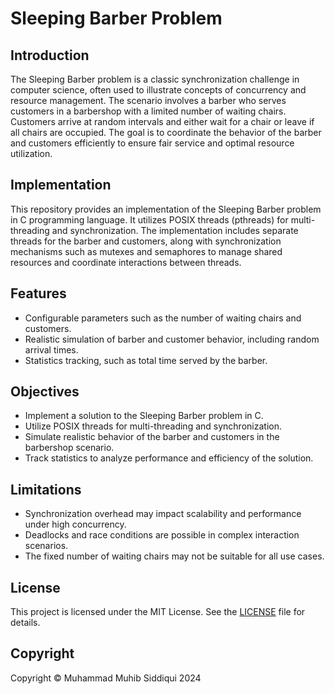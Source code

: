 # Sleeping Barber Problem

## Introduction
The Sleeping Barber problem is a classic synchronization challenge in computer science, often used to illustrate concepts of concurrency and resource management. The scenario involves a barber who serves customers in a barbershop with a limited number of waiting chairs. Customers arrive at random intervals and either wait for a chair or leave if all chairs are occupied. The goal is to coordinate the behavior of the barber and customers efficiently to ensure fair service and optimal resource utilization.

## Implementation
This repository provides an implementation of the Sleeping Barber problem in C programming language. It utilizes POSIX threads (pthreads) for multi-threading and synchronization. The implementation includes separate threads for the barber and customers, along with synchronization mechanisms such as mutexes and semaphores to manage shared resources and coordinate interactions between threads.

## Features
- Configurable parameters such as the number of waiting chairs and customers.
- Realistic simulation of barber and customer behavior, including random arrival times.
- Statistics tracking, such as total time served by the barber.

## Objectives
- Implement a solution to the Sleeping Barber problem in C.
- Utilize POSIX threads for multi-threading and synchronization.
- Simulate realistic behavior of the barber and customers in the barbershop scenario.
- Track statistics to analyze performance and efficiency of the solution.

## Limitations
- Synchronization overhead may impact scalability and performance under high concurrency.
- Deadlocks and race conditions are possible in complex interaction scenarios.
- The fixed number of waiting chairs may not be suitable for all use cases.

## License
This project is licensed under the MIT License. See the [LICENSE](LICENSE) file for details.

## Copyright
Copyright © Muhammad Muhib Siddiqui 2024

